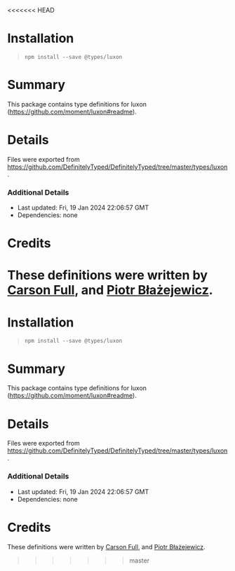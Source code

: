 <<<<<<< HEAD
# Installation
> `npm install --save @types/luxon`

# Summary
This package contains type definitions for luxon (https://github.com/moment/luxon#readme).

# Details
Files were exported from https://github.com/DefinitelyTyped/DefinitelyTyped/tree/master/types/luxon.

### Additional Details
 * Last updated: Fri, 19 Jan 2024 22:06:57 GMT
 * Dependencies: none

# Credits
These definitions were written by [Carson Full](https://github.com/carsonf), and [Piotr Błażejewicz](https://github.com/peterblazejewicz).
=======
# Installation
> `npm install --save @types/luxon`

# Summary
This package contains type definitions for luxon (https://github.com/moment/luxon#readme).

# Details
Files were exported from https://github.com/DefinitelyTyped/DefinitelyTyped/tree/master/types/luxon.

### Additional Details
 * Last updated: Fri, 19 Jan 2024 22:06:57 GMT
 * Dependencies: none

# Credits
These definitions were written by [Carson Full](https://github.com/carsonf), and [Piotr Błażejewicz](https://github.com/peterblazejewicz).
>>>>>>> master
